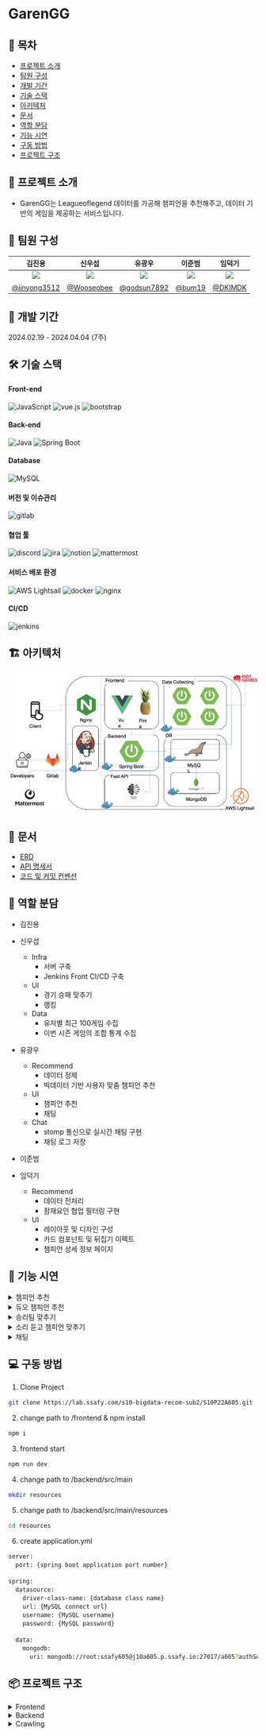 # GarenGG

[//]: # "<div align=center>"
[//]: # '<img src="images/MainPage.png" height=600>'
[//]: # "</div>"

## :book: 목차

- [프로젝트 소개](#walking-프로젝트-소개)
- [팀원 구성](#construction_worker-팀원-구성)
- [개발 기간](#calendar-개발-기간)
- [기술 스택](#hammer_and_wrench-기술-스택)
- [아키텍처](#building_construction-아키텍처)
- [문서](#memo-문서)
- [역할 분담](#pushpin-역할-분담)
- [기능 시연](#movie_camera-기능-시연)
- [구동 방법](#computer-구동-방법)
- [프로젝트 구조](#package-프로젝트-구조)

## :walking: 프로젝트 소개

- GarenGG는 Leagueoflegend 데이터를 가공해 챔피언을 추천해주고, 데이터 기반의 게임을 제공하는 서비스입니다.

## :construction_worker: 팀원 구성

|                                   김진용                                   |                                   신우섭                                   |                                   유광우                                    |                                   이준범                                   |                                   임덕기                                    |
| :------------------------------------------------------------------------: | :------------------------------------------------------------------------: | :-------------------------------------------------------------------------: | :------------------------------------------------------------------------: | :-------------------------------------------------------------------------: |
| <img src="https://avatars.githubusercontent.com/u/88269663?v=4" width=150> | <img src="https://avatars.githubusercontent.com/u/87111673?v=4" width=150> | <img src="https://avatars.githubusercontent.com/u/129749206?v=4" width=150> | <img src="https://avatars.githubusercontent.com/u/77481223?v=4" width=150> | <img src="https://avatars.githubusercontent.com/u/130431922?v=4" width=150> |
|               [@jinyong3512](https://github.com/jinyong3512)               |                 [@Wooseobee](https://github.com/Wooseobee)                 |                [@godsun7892](https://github.com/godsun7892)                 |                     [@bum19](https://github.com/bum19)                     |                    [@DKIMDK](https://github.com/DKIMDK)                     |

## :calendar: 개발 기간

2024.02.19 - 2024.04.04 (7주)

## :hammer_and_wrench: 기술 스택

#### Front-end

<img alt="JavaScript" src="https://img.shields.io/badge/JavaScript-F7DF1E?style=for-the-badge&logo=JavaScript&logoColor=white"> <img alt="vue.js" src="https://img.shields.io/badge/vue.js-4FC08D?style=for-the-badge&logo=vue.js&logoColor=white"> <img alt="bootstrap" src="https://img.shields.io/badge/bootstrap-7952B3?style=for-the-badge&logo=bootstrap&logoColor=white">

#### Back-end

<img alt="Java" src ="https://img.shields.io/badge/Java-007396.svg?&style=for-the-badge&logo=Java&logoColor=white"/> <img alt="Spring Boot" src ="https://img.shields.io/badge/Spring Boot-6DB33F.svg?&style=for-the-badge&logo=Spring Boot&logoColor=white"/>

#### Database

<img alt="MySQL" src ="https://img.shields.io/badge/mysql-4479A1.svg?&style=for-the-badge&logo=mysql&logoColor=white"/>

#### 버전 및 이슈관리

<img alt="gitlab" src ="https://img.shields.io/badge/gitlab-FC6D26.svg?&style=for-the-badge&logo=gitlab&logoColor=white"/>

#### 협업 툴

<img alt="discord" src ="https://img.shields.io/badge/discord-5865F2.svg?&style=for-the-badge&logo=discord&logoColor=white"/> <img alt="jira" src ="https://img.shields.io/badge/jira-0052CC.svg?&style=for-the-badge&logo=jira&logoColor=white"/> <img alt="notion" src ="https://img.shields.io/badge/notion-000000.svg?&style=for-the-badge&logo=notion&logoColor=white"/> <img alt="mattermost" src ="https://img.shields.io/badge/mattermost-0058CC.svg?&style=for-the-badge&logo=mattermost&logoColor=white"/>

#### 서비스 배포 환경

<img alt="AWS Lightsail" src ="https://img.shields.io/badge/AWS Lightsail-FF9900.svg?&style=for-the-badge&logo=amazonaws&logoColor=white"/> <img alt="docker" src ="https://img.shields.io/badge/docker-2496ED.svg?&style=for-the-badge&logo=docker&logoColor=white"/> <img alt="nginx" src ="https://img.shields.io/badge/nginx-009639.svg?&style=for-the-badge&logo=nginx&logoColor=white"/>

#### CI/CD

<img alt="jenkins" src ="https://img.shields.io/badge/jenkins-D24939.svg?&style=for-the-badge&logo=jenkins&logoColor=white"/>

## :building_construction: 아키텍처

<img src="images/architecture.jpeg">

## :memo: 문서

- [ERD](https://www.erdcloud.com/d/jLadrX3ydo7e4itgG)
- [API 명세서](https://wooseobee.notion.site/API-e888e85f74bf4b99b1ad45d5ce3247ff)
- [코드 및 커밋 컨벤션](https://wooseobee.notion.site/eef83eaf766c488aa092abe76ea8fe81?pvs=74)

## :pushpin: 역할 분담

- 김진용

- 신우섭
  - Infra
    - 서버 구축
    - Jenkins Front CI/CD 구축
  - UI
    - 경기 승패 맞추기
    - 랭킹
  - Data
    - 유저별 최근 100게임 수집
    - 이번 시즌 게임의 조합 통계 수집
- 유광우
  - Recommend
    - 데이터 정제
    - 빅데이터 기반 사용자 맞춤 챔피언 추천
  - UI
    - 챔피언 추천
    - 채팅
  - Chat
    - stomp 통신으로 실시간 채팅 구현
    - 채팅 로그 저장
- 이준범
- 임덕기
  - Recommend
    - 데이터 전처리
    - 잠재요인 협업 필터링 구현
  - UI
    - 레이아웃 및 디자인 구성
    - 카드 컴포넌트 및 뒤집기 이펙트
    - 챔피언 상세 정보 페이지

## :movie_camera: 기능 시연

<details>
<summary>챔피언 추천</summary>
<img src="images/champion_recommend.gif">
</details>

<details>
<summary>듀오 챔피언 추천</summary>
<img src="images/duo_champion_recommend.gif">
</details>

<details>
<summary>승리팀 맞추기</summary>
<img src="images/game1.gif">
</details>

<details>
<summary>소리 듣고 챔피언 맞추기</summary>
<img src="images/game2.gif">
</details>

<details>
<summary>채팅</summary>
<img src="images/chatting.gif">
</details>

## :computer: 구동 방법

1. Clone Project

```bash
git clone https://lab.ssafy.com/s10-bigdata-recom-sub2/S10P22A605.git
```

2. change path to /frontend & npm install

```bash
npm i
```

3. frontend start

```bash
npm run dev
```

4. change path to /backend/src/main

```bash
mkdir resources
```

5. change path to /backend/src/main/resources

```bash
cd resources
```

6. create application.yml

```bash
server:
  port: {spring boot application port number}

spring:
  datasource:
    driver-class-name: {database class name}
    url: {MySQL connect url}
    username: {MySQL username}
    password: {MySQL password}

  data:
    mongodb:
      uri: mongodb://root:ssafy605@j10a605.p.ssafy.io:27017/a605?authSource=admin&maxPoolSize=1000
```

## :package: 프로젝트 구조

<details>
<summary>Frontend</summary>

```
│  .gitignore
│  index.html
│  jsconfig.json
│  package-lock.json
│  package.json
│  README.md
│  vite.config.js
│
├─dist
│  │  favicon.ico
│  │  index.html
│  │
│  └─assets
│          garen-background-b-6up9Rx.gif
│          garen-CYJABbWg.avif
│          index-DlLCHQLJ.js
│          index-LgcA8gP7.css
│          logo2-B59Rspx5.png
│          riotlogo-BQ8qyXlm.png
│
├─node_modules
│  │  .package-lock.json
│
├─public
│      favicon.ico
│
└─src
    │  App.vue
    │  main.js
    │
    ├─api
    │      champion.js
    │      duoRecommend.js
    │      predictRandomMatch.js
    │      randomMatch.js
    │
    ├─assets
    │  │
    │  ├─emblem
    │  │
    │  ├─garenimage
    │  │
    │  ├─pick-voice
    │  │
    │  └─sounds
    │
    ├─components
    │  ├─champ
    │  │      ChampDetail.vue
    │  │      MyChamp.vue
    │  │
    │  ├─chat
    │  │      Chat.vue
    │  │
    │  ├─common
    │  │      Card.vue
    │  │      Carousel.vue
    │  │      GameCardView.vue
    │  │      Header.vue
    │  │      Help.vue
    │  │      RankView.vue
    │  │      SkillModal.vue
    │  │      Youtube.vue
    │  │
    │  ├─duoRecommendation
    │  │      DuoRecommendationResult.vue
    │  │      DuoRecommendationSearch.vue
    │  │
    │  └─team_comp
    │          Team_Comp.vue
    │
    ├─fonts
    │
    ├─router
    │      index.js
    │
    ├─stores
    │      backGroundStore.js
    │      championStore.js
    │
    ├─utils
    │      http-commons.js
    │
    └─views
            ChampDetailView.vue
            ChampRecView.vue
            DetailView.vue
            DuoRecommendationView.vue
            HomeView.vue
            PlayerCard.vue
            PlaygroundView.vue
            PredictChampionView.vue
            PredictMatchView.vue
            TeamList.vue
```

</details>
<details>
<summary>Backend</summary>

```
├─java
│  └─gg
│      └─garen
│          └─back
│              │  BackApplication.java
│              │
│              ├─champion
│              │  ├─controller
│              │  │      ChampionController.java
│              │  │
│              │  ├─dto
│              │  │      ChampionDto.java
│              │  │
│              │  ├─entity
│              │  │      Champion.java
│              │  │      Image.java
│              │  │      Info.java
│              │  │      Stats.java
│              │  │
│              │  ├─repository
│              │  │      ChampionRepository.java
│              │  │
│              │  └─service
│              │          ChampionUtils.java
│              │
│              ├─championPrediction
│              │  ├─controller
│              │  │      ChampionPredictionController.java
│              │  │
│              │  ├─dto
│              │  │      ResponseGetChampionPredictionStartDto.java
│              │  │
│              │  └─service
│              │          ChampionPredictionService.java
│              │
│              ├─championRecommendation
│              │  ├─controller
│              │  │      ChampionRecommendationController.java
│              │  │
│              │  ├─dto
│              │  │  ├─request
│              │  │  │      RequestPredictNotDto.java
│              │  │  │
│              │  │  └─response
│              │  │          ResponseGetChampionRecommendationDto.java
│              │  │
│              │  └─service
│              │          AsyncService.java
│              │          ChampionRecommendationService.java
│              │          ChampionRecommendationServiceImpl.java
│              │
│              ├─chatting
│              │  ├─config
│              │  │      WebSocketConfig.java
│              │  │
│              │  ├─controller
│              │  │      ChatController.java
│              │  │
│              │  ├─dto
│              │  │      ChatDto.java
│              │  │
│              │  ├─entity
│              │  │      Chat.java
│              │  │
│              │  ├─repository
│              │  │      ChatRepository.java
│              │  │
│              │  └─service
│              │          ChatService.java
│              │
│              ├─common
│              │  ├─audit
│              │  │      Auditable.java
│              │  │
│              │  ├─controller
│              │  │      GameController.java
│              │  │
│              │  ├─domain
│              │  │  ├─mongo
│              │  │  │      Info.java
│              │  │  │      MatchInfo.java
│              │  │  │      Metadata.java
│              │  │  │      Participant.java
│              │  │  │
│              │  │  └─mysql
│              │  │          ApiKey.java
│              │  │          Game.java
│              │  │          PlayerInfoTest.java
│              │  │          Ranking.java
│              │  │
│              │  ├─dto
│              │  │      RankResponseDto.java
│              │  │      SaveGameRequestDto.java
│              │  │      UserScoreRequestDto.java
│              │  │
│              │  ├─repository
│              │  │      ApiKeyRepository.java
│              │  │      GameRepository.java
│              │  │      PlayerInfoTestRepository.java
│              │  │      RankingRepository.java
│              │  │      UserMatchRepository.java
│              │  │
│              │  └─service
│              │          ApiKeyUtils.java
│              │          GameService.java
│              │
│              ├─duoRecommendation
│              │  ├─controller
│              │  │      DuoRecommendationController.java
│              │  │
│              │  ├─dto
│              │  │      DuoRecommendationDto.java
│              │  │
│              │  ├─entity
│              │  │      DuoRecord.java
│              │  │
│              │  ├─repository
│              │  │      DuoRecommendationRepository.java
│              │  │
│              │  └─service
│              │          DuoRecommendationService.java
│              │          DuoRecommendationServiceImpl.java
│              │          DuoRecommendationServiceTestImpl.java
│              │
│              ├─global
│              │      SpringAsyncConfig.java
│              │      WebConfig.java
│              │
│              └─matchPrediction
│                  ├─controller
│                  │      MatchPredictionController.java
│                  │
│                  ├─dto
│                  │      ParticipantDto.java
│                  │      RandomMatchResponseDto.java
│                  │
│                  └─service
│                          DetectDuplicateMatchService.java
│                          MatchPredictionService.java
│
└─resources
        application.yml
```

</details>

<details>
<summary>Crawling</summary>

```
├─apiKeyCrawling
│  │  .gitignore
│  │  build.gradle
│  │  gradlew
│  │  gradlew.bat
│  │  settings.gradle
│  │
│  ├─gradle
│  │  └─wrapper
│  │          gradle-wrapper.jar
│  │          gradle-wrapper.properties
│  │
│  └─src
│      ├─main
│      │  └─java
│      │      └─org
│      │          └─example
│      │              └─apikeycrawling
│      │                  │  ApiKeyCrawlingApplication.java
│      │                  │
│      │                  ├─component
│      │                  │      ApiKeyCrawlingComponent.java
│      │                  │      PlayerInfoTestAsyncService.java
│      │                  │      PlayerInfoTestCrawlingComponent.java
│      │                  │      PlayerMostCrawlingAsyncService.java
│      │                  │      PlayerMostCrawlingComponent.java
│      │                  │
│      │                  ├─dto
│      │                  │      AccountDto.java
│      │                  │      LeagueEntryDto.java
│      │                  │      LeagueListDto.java
│      │                  │      MatchDto.java
│      │                  │      SummonerDto.java
│      │                  │
│      │                  ├─entity
│      │                  │  ├─mongo
│      │                  │  │      PlayerMatch.java
│      │                  │  │      PlayerMost.java
│      │                  │  │
│      │                  │  └─mysql
│      │                  │          ApiKey.java
│      │                  │          PlayerInfoTest.java
│      │                  │
│      │                  ├─global
│      │                  │      GlobalConstants.java
│      │                  │      MyStartupTask.java
│      │                  │      SpringAsyncConfig.java
│      │                  │
│      │                  └─repository
│      │                          ApiKeyRepository.java
│      │                          PlayerInfoTestCustomRepository.java
│      │                          PlayerInfoTestCustomRepositoryImpl.java
│      │                          PlayerInfoTestRepository.java
│      │                          PlayerMatchRepository.java
│      │                          PlayerMostRepository.java
│      │
│      └─test
│          └─java
│              └─org
│                  └─example
│                      └─apikeycrawling
│                              ApiKeyCrawlingApplicationTests.java
│
├─getMatches
│  │  .gitignore
│  │  build.gradle
│  │  gradlew
│  │  gradlew.bat
│  │  settings.gradle
│  │
│  ├─.gradle
│  │  │  file-system.probe
│  │  │
│  │  ├─8.5
│  │  │  │  gc.properties
│  │  │  │
│  │  │  ├─checksums
│  │  │  │      checksums.lock
│  │  │  │      md5-checksums.bin
│  │  │  │      sha1-checksums.bin
│  │  │  │
│  │  │  ├─dependencies-accessors
│  │  │  │      dependencies-accessors.lock
│  │  │  │      gc.properties
│  │  │  │
│  │  │  ├─executionHistory
│  │  │  │      executionHistory.bin
│  │  │  │      executionHistory.lock
│  │  │  │
│  │  │  ├─fileChanges
│  │  │  │      last-build.bin
│  │  │  │
│  │  │  ├─fileHashes
│  │  │  │      fileHashes.bin
│  │  │  │      fileHashes.lock
│  │  │  │      resourceHashesCache.bin
│  │  │  │
│  │  │  └─vcsMetadata
│  │  ├─buildOutputCleanup
│  │  │      buildOutputCleanup.lock
│  │  │      cache.properties
│  │  │      outputFiles.bin
│  │  │
│  │  └─vcs-1
│  │          gc.properties
│  │
│  ├─.idea
│  │  │  .gitignore
│  │  │  compiler.xml
│  │  │  gradle.xml
│  │  │  jarRepositories.xml
│  │  │  misc.xml
│  │  │  modules.xml
│  │  │  vcs.xml
│  │  │  workspace.xml
│  │  │
│  │  └─modules
│  │          getMatches.main.iml
│  │
│  ├─build
│  │  ├─classes
│  │  │  └─java
│  │  │      └─main
│  │  │          └─org
│  │  │              └─example
│  │  │                  └─getmatches
│  │  │                      │  GetMatchesApplication.class
│  │  │                      │
│  │  │                      ├─audit
│  │  │                      │      Auditable.class
│  │  │                      │
│  │  │                      ├─config
│  │  │                      │      AsyncConfig.class
│  │  │                      │
│  │  │                      ├─controller
│  │  │                      │      GetMatchController.class
│  │  │                      │
│  │  │                      ├─domain
│  │  │                      │  │  Choice.class
│  │  │                      │  │
│  │  │                      │  ├─mongo
│  │  │                      │  │      Info.class
│  │  │                      │  │      MatchInfo.class
│  │  │                      │  │      Metadata.class
│  │  │                      │  │      Participant.class
│  │  │                      │  │
│  │  │                      │  └─mysql
│  │  │                      │          Champion$ChampionBuilder.class
│  │  │                      │          Champion.class
│  │  │                      │          DuoRecord.class
│  │  │                      │          DuoRecordMatch.class
│  │  │                      │          DuoRecordMatchKey.class
│  │  │                      │          Image$ImageBuilder.class
│  │  │                      │          Image.class
│  │  │                      │          Info$InfoBuilder.class
│  │  │                      │          Info.class
│  │  │                      │          Stats$StatsBuilder.class
│  │  │                      │          Stats.class
│  │  │                      │
│  │  │                      ├─repository
│  │  │                      │      ChampionRepository.class
│  │  │                      │      DuoRecordMatchRepository.class
│  │  │                      │      DuoRecordRepository.class
│  │  │                      │      UserMatchRepository.class
│  │  │                      │
│  │  │                      └─service
│  │  │                              AsyncService.class
│  │  │                              CombinationService.class
│  │  │                              GetMatchService$Choice.class
│  │  │                              GetMatchService.class
│  │  │                              RenewChampionService.class
│  │  │
│  │  ├─generated
│  │  │  └─sources
│  │  │      ├─annotationProcessor
│  │  │      │  └─java
│  │  │      │      └─main
│  │  │      └─headers
│  │  │          └─java
│  │  │              └─main
│  │  ├─resources
│  │  │  └─main
│  │  │          application.yml
│  │  │
│  │  └─tmp
│  │      └─compileJava
│  │          │  previous-compilation-data.bin
│  │          │
│  │          └─compileTransaction
│  │              ├─backup-dir
│  │              └─stash-dir
│  │                      GetMatchController.class.uniqueId3
│  │                      GetMatchService$Choice.class.uniqueId1
│  │                      GetMatchService.class.uniqueId0
│  │                      MatchInfo.class.uniqueId4
│  │                      UserMatchRepository.class.uniqueId2
│  │
│  ├─gradle
│  │  └─wrapper
│  │          gradle-wrapper.jar
│  │          gradle-wrapper.properties
│  │
│  └─src
│      ├─main
│      │  ├─java
│      │  │  └─org
│      │  │      └─example
│      │  │          └─getmatches
│      │  │              │  GetMatchesApplication.java
│      │  │              │
│      │  │              ├─audit
│      │  │              │      Auditable.java
│      │  │              │
│      │  │              ├─config
│      │  │              │      AsyncConfig.java
│      │  │              │
│      │  │              ├─controller
│      │  │              │      GetMatchController.java
│      │  │              │
│      │  │              ├─domain
│      │  │              │  │  Choice.java
│      │  │              │  │
│      │  │              │  ├─mongo
│      │  │              │  │      Info.java
│      │  │              │  │      MatchInfo.java
│      │  │              │  │      Metadata.java
│      │  │              │  │      Participant.java
│      │  │              │  │
│      │  │              │  └─mysql
│      │  │              │          Champion.java
│      │  │              │          DuoRecord.java
│      │  │              │          DuoRecordMatch.java
│      │  │              │          DuoRecordMatchKey.java
│      │  │              │          Image.java
│      │  │              │          Info.java
│      │  │              │          Stats.java
│      │  │              │
│      │  │              ├─repository
│      │  │              │      ChampionRepository.java
│      │  │              │      DuoRecordMatchRepository.java
│      │  │              │      DuoRecordRepository.java
│      │  │              │      UserMatchRepository.java
│      │  │              │
│      │  │              └─service
│      │  │                      AsyncService.java
│      │  │                      CombinationService.java
│      │  │                      GetMatchService.java
│      │  │                      RenewChampionService.java
│      │  │
│      │  └─resources
│      │          application.yml
│      │
│      └─test
│          └─java
│              └─org
│                  └─example
│                      └─getmatches
│                              GetMatchesApplicationTests.java
│
├─getUserMatches
│  │  .gitignore
│  │  build.gradle
│  │  gradlew
│  │  gradlew.bat
│  │  settings.gradle
│  │
│  ├─.gradle
│  │  │  file-system.probe
│  │  │
│  │  ├─8.5
│  │  │  │  gc.properties
│  │  │  │
│  │  │  ├─checksums
│  │  │  │      checksums.lock
│  │  │  │      md5-checksums.bin
│  │  │  │      sha1-checksums.bin
│  │  │  │
│  │  │  ├─dependencies-accessors
│  │  │  │      dependencies-accessors.lock
│  │  │  │      gc.properties
│  │  │  │
│  │  │  ├─executionHistory
│  │  │  │      executionHistory.bin
│  │  │  │      executionHistory.lock
│  │  │  │
│  │  │  ├─fileChanges
│  │  │  │      last-build.bin
│  │  │  │
│  │  │  ├─fileHashes
│  │  │  │      fileHashes.bin
│  │  │  │      fileHashes.lock
│  │  │  │      resourceHashesCache.bin
│  │  │  │
│  │  │  └─vcsMetadata
│  │  ├─buildOutputCleanup
│  │  │      buildOutputCleanup.lock
│  │  │      cache.properties
│  │  │      outputFiles.bin
│  │  │
│  │  └─vcs-1
│  │          gc.properties
│  │
│  ├─.idea
│  │  │  .gitignore
│  │  │  compiler.xml
│  │  │  gradle.xml
│  │  │  jarRepositories.xml
│  │  │  misc.xml
│  │  │  modules.xml
│  │  │  vcs.xml
│  │  │  workspace.xml
│  │  │
│  │  └─modules
│  │          getUserMatches.main.iml
│  │
│  ├─build
│  │  ├─classes
│  │  │  └─java
│  │  │      └─main
│  │  │          └─org
│  │  │              └─example
│  │  │                  └─getusermatches
│  │  │                      │  GetUserMatchesApplication.class
│  │  │                      │
│  │  │                      ├─config
│  │  │                      │      AppConfig.class
│  │  │                      │      AsyncConfig.class
│  │  │                      │
│  │  │                      ├─controller
│  │  │                      │      UserMatchController.class
│  │  │                      │
│  │  │                      ├─domain
│  │  │                      │      ApiKey$ApiKeyBuilder.class
│  │  │                      │      ApiKey.class
│  │  │                      │      Info.class
│  │  │                      │      MatchInfo.class
│  │  │                      │      Metadata.class
│  │  │                      │      Participant.class
│  │  │                      │      PlayerInfo.class
│  │  │                      │
│  │  │                      ├─repository
│  │  │                      │      ApiKeyRepository.class
│  │  │                      │      CustomMatchInfoRepository.class
│  │  │                      │      CustomMatchInfoRepositoryImpl.class
│  │  │                      │      UserMatchRepository.class
│  │  │                      │      UserRepository.class
│  │  │                      │
│  │  │                      └─service
│  │  │                              APIKeyService.class
│  │  │                              SaveMatchService.class
│  │  │                              UserMatchService.class
│  │  │
│  │  ├─generated
│  │  │  └─sources
│  │  │      ├─annotationProcessor
│  │  │      │  └─java
│  │  │      │      └─main
│  │  │      └─headers
│  │  │          └─java
│  │  │              └─main
│  │  ├─resources
│  │  │  └─main
│  │  │          application.yml
│  │  │
│  │  └─tmp
│  │      └─compileJava
│  │          │  previous-compilation-data.bin
│  │          │
│  │          └─compileTransaction
│  │              ├─backup-dir
│  │              └─stash-dir
│  │                      CustomMatchInfoRepository.class.uniqueId5
│  │                      CustomMatchInfoRepositoryImpl.class.uniqueId2
│  │                      MatchInfo.class.uniqueId0
│  │                      SaveMatchService.class.uniqueId6
│  │                      UserMatchController.class.uniqueId4
│  │                      UserMatchRepository.class.uniqueId3
│  │                      UserMatchService.class.uniqueId1
│  │
│  ├─gradle
│  │  └─wrapper
│  │          gradle-wrapper.jar
│  │          gradle-wrapper.properties
│  │
│  └─src
│      ├─main
│      │  ├─java
│      │  │  └─org
│      │  │      └─example
│      │  │          └─getusermatches
│      │  │              │  GetUserMatchesApplication.java
│      │  │              │
│      │  │              ├─config
│      │  │              │      AppConfig.java
│      │  │              │      AsyncConfig.java
│      │  │              │
│      │  │              ├─controller
│      │  │              │      UserMatchController.java
│      │  │              │
│      │  │              ├─domain
│      │  │              │      ApiKey.java
│      │  │              │      Info.java
│      │  │              │      MatchInfo.java
│      │  │              │      Metadata.java
│      │  │              │      Participant.java
│      │  │              │      PlayerInfo.java
│      │  │              │
│      │  │              ├─repository
│      │  │              │      ApiKeyRepository.java
│      │  │              │      CustomMatchInfoRepository.java
│      │  │              │      CustomMatchInfoRepositoryImpl.java
│      │  │              │      UserMatchRepository.java
│      │  │              │      UserRepository.java
│      │  │              │
│      │  │              └─service
│      │  │                      APIKeyService.java
│      │  │                      SaveMatchService.java
│      │  │                      UserMatchService.java
│      │  │
│      │  └─resources
│      │          application.yml
│      │
│      └─test
│          └─java
│              └─org
│                  └─example
│                      └─getusermatches
│                              GetUserMatchesApplicationTests.java
│
└─riotApiCrawling
    │  build.gradle
    │  Dockerfile
    │  gradlew
    │  gradlew.bat
    │  settings.gradle
    │
    ├─gradle
    │  └─wrapper
    │          gradle-wrapper.jar
    │          gradle-wrapper.properties
    │
    └─src
        ├─main
        │  └─java
        │      └─com
        │          └─example
        │              └─riotApiCrawling
        │                  │  RiotApiCrawlingApplication.java
        │                  │
        │                  ├─apiKey
        │                  │  ├─entity
        │                  │  │      ApiKey.java
        │                  │  │
        │                  │  └─repository
        │                  │          ApiKeyRepository.java
        │                  │
        │                  ├─audit
        │                  │      Auditable.java
        │                  │
        │                  ├─config
        │                  │      AsyncConfig.java
        │                  │
        │                  └─userCrawl
        │                      ├─controller
        │                      │      UserRiotApiController.java
        │                      │
        │                      ├─dto
        │                      │      PlayerInfoDto.java
        │                      │      RequestDto.java
        │                      │
        │                      ├─entity
        │                      │      PlayerInfo.java
        │                      │
        │                      ├─repository
        │                      │      UserRiotApiRepository.java
        │                      │
        │                      └─service
        │                              AsyncUserService.java
        │                              UserRiotApiService.java
        │                              UserRiotApiServiceImpl.java
        │
        └─test
            └─java
                └─com
                    └─example
                        └─riotApiCrawling
                                RiotApiCrawlingApplicationTests.java
```

</details>
